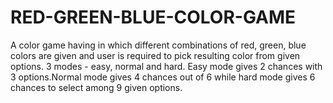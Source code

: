 # RED-GREEN-BLUE-COLOR-GAME
A color game having in which different combinations of red, green, blue colors are given and user is required to pick resulting color from given options. 3 modes - easy, normal and hard. Easy mode gives 2 chances with 3 options.Normal mode gives 4 chances out of 6 while hard mode gives 6 chances to select among 9 given options. 
